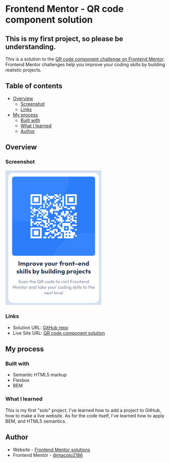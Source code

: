 # Frontend Mentor - QR code component solution


## This is my first project, so please be understanding. 


This is a solution to the [QR code component challenge on Frontend Mentor](https://www.frontendmentor.io/challenges/qr-code-component-iux_sIO_H). Frontend Mentor challenges help you improve your coding skills by building realistic projects. 

## Table of contents

- [Overview](#overview)
  - [Screenshot](#screenshot)
  - [Links](#links)
- [My process](#my-process)
  - [Built with](#built-with)
  - [What I learned](#what-i-learned) 
  - [Author](#author)


## Overview

### Screenshot

![solution preview](https://github.com/macpio2186/FrontendMentor-challenges/blob/main/qr-code-component-main/images/qrPreview.webp)


### Links

- Solution URL: [GitHub repo](https://github.com/macpio2186/FrontendMentor-challenges/tree/main/qr-code-component-main)
- Live Site URL: [QR code component solution ](https://macpio2186.github.io/FrontendMentor-challenges/qr-code-component-main/index.html)

## My process

### Built with

- Semantic HTML5 markup
- Flexbox
- BEM


### What I learned

This is my first "solo" project. I've learned how to add a project to GitHub, how to make a live website. As for the code itself, I've learned how to apply BEM, and HTML5 semantics.



## Author

- Website - [Frontend Mentor solutions](https://macpio2186.github.io/FrontendMentor-challenges/index.html)
- Frontend Mentor - [@macpio2186](https://www.frontendmentor.io/profile/macpio2186)



